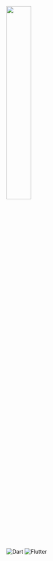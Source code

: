 <p>
<!--   <img width="56%" src="https://github-readme-stats.vercel.app/api?username=2tfd&theme=city_lights&count_private=true&hide_border=true&hide_title=true&show_icons=true" /> -->
  <img width="36%" src="https://github-readme-stats.vercel.app/api/top-langs/?username=2tfd&layout=compact&langs_count=6&hide=sass,makefile,shell,mustache&hide_border=true&theme=city_lights" />
</p> 

![Dart](https://img.shields.io/badge/dart-%230175C2.svg?style=for-the-badge&logo=dart&logoColor=white)
![Flutter](https://img.shields.io/badge/Flutter-%2302569B.svg?style=for-the-badge&logo=Flutter&logoColor=white)
